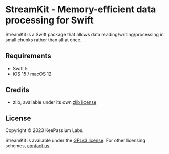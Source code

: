 # StreamKit - Memory-efficient data processing for Swift

StreamKit is a Swift package that allows data reading/writing/processing in small chunks rather than all at once. 


## Requirements

- Swift 5
- iOS 15 / macOS 12


## Credits

- zlib, available under its own [zlib license](https://zlib.net/zlib_license.html)


## License

Copyright © 2023 KeePassium Labs.

StreamKit is available under the [GPLv3 license](https://choosealicense.com/licenses/gpl-3.0/). For other licensing schemes, [contact us](https://keepassium.com/contacts).